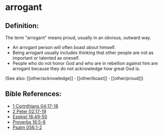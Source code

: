 # arrogant #

## Definition: ##

The term "arrogant" means proud, usually in an obvious, outward way.

* An arrogant person will often boast about himself.
* Being arrogant usually includes thinking that other people are not as important or talented as oneself.
* People who do not honor God and who are in rebellion against him are arrogant because they do not acknowledge how great God is.

(See also: [[other/acknowledge]] **·** [[other/boast]] **·** [[other/proud]])

## Bible References: ##

* [1 Corinthians 04:17-18](en/tn/1co/help/04/17)
* [2 Peter 02:17-19](en/tn/2pe/help/02/17)
* [Ezekiel 16:49-50](en/tn/ezk/help/16/49)
* [Proverbs 16:5-6](en/tn/pro/help/16/05)
* [Psalm 056:1-2](en/tn/psa/help/56/01)